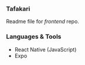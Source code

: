### Tafakari
Readme file for *frontend* repo.  

### Languages & Tools
- React Native (JavaScript)
- Expo
